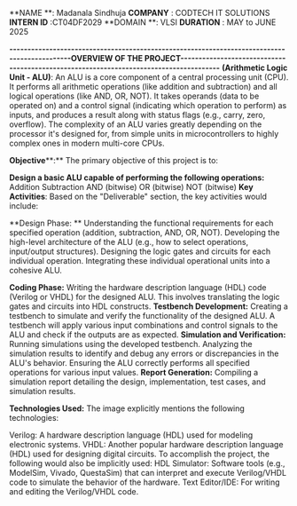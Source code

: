 **NAME **: Madanala Sindhuja
**COMPANY** : CODTECH IT SOLUTIONS
**INTERN ID** :CT04DF2029
**DOMAIN **: VLSI
**DURATION** : MAY to JUNE 2025


**---------------------------------------------------------------------------------------------OVERVIEW OF THE PROJECT---------------------------------------------------------------------------------------**
**(Arithmetic Logic Unit - ALU)**: An ALU is a core component of a central processing unit (CPU). It performs all arithmetic operations (like addition and subtraction) and all logical operations (like AND, OR, NOT). It takes operands (data to be operated on) and a control signal (indicating which operation to perform) as inputs, and produces a result along with status flags (e.g., carry, zero, overflow). The complexity of an ALU varies greatly depending on the processor it's designed for, from simple units in microcontrollers to highly complex ones in modern multi-core CPUs.

**Objective****:** The primary objective of this project is to:

**Design a basic ALU capable of performing the following operations:**
Addition
Subtraction
AND (bitwise)
OR (bitwise)
NOT (bitwise)
**Key Activities**: Based on the "Deliverable" section, the key activities would include:

**Design Phase:
**
Understanding the functional requirements for each specified operation (addition, subtraction, AND, OR, NOT).
Developing the high-level architecture of the ALU (e.g., how to select operations, input/output structures).
Designing the logic gates and circuits for each individual operation.
Integrating these individual operational units into a cohesive ALU.

**Coding Phase:**
Writing the hardware description language (HDL) code (Verilog or VHDL) for the designed ALU. This involves translating the logic gates and circuits into HDL constructs.
**Testbench Development:**
Creating a testbench to simulate and verify the functionality of the designed ALU. A testbench will apply various input combinations and control signals to the ALU and check if the outputs are as expected.
**Simulation and Verification:**
Running simulations using the developed testbench.
Analyzing the simulation results to identify and debug any errors or discrepancies in the ALU's behavior.
Ensuring the ALU correctly performs all specified operations for various input values.
**Report Generation:**
Compiling a simulation report detailing the design, implementation, test cases, and simulation results.

**Technologies Used:**
The image explicitly mentions the following technologies:

Verilog: A hardware description language (HDL) used for modeling electronic systems.
VHDL: Another popular hardware description language (HDL) used for designing digital circuits. To accomplish the project, the following would also be implicitly used:
HDL Simulator: Software tools (e.g., ModelSim, Vivado, QuestaSim) that can interpret and execute Verilog/VHDL code to simulate the behavior of the hardware.
Text Editor/IDE: For writing and editing the Verilog/VHDL code.
